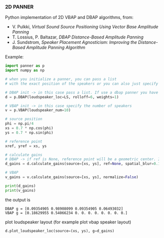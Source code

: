### **2D PANNER**  

Python implementation of 2D VBAP and DBAP algorithms, from:   
- V. Pulkki, *Virtual Sound Source Positioning Using Vector Base Amplitude Panning*
- T. Lossius, P. Baltazar, *DBAP Distance-Based Amplitude Panning*
- J. Sundstrom, *Speaker Placement Agnosticism: Improving the Distance-Based Amplitude Panning Algorithm*

Example:  
```python
import panner as p
import numpy as np

# when you initialize a panner, you can pass a list 
# with the exact position of the speakers or you can also just specify the number of speakers

# DBAP init -> in this case pass a list. If use a dbap panner you have to specify a rolloff coefficient and speaker weights
d = p.DBAP(loudspeaker_loc=LS, rolloff=6, weights=1)

# VBAP init -> in this case specify the number of speakers
v = p.VBAP(loudspeaker_num=10)

# source position
phi = np.pi/4
xs = 0.7 * np.cos(phi)
ys = 0.7 * np.sin(phi)

# reference point
xref, yref = xs, ys

# calculate gains
# DBAP -> if ref is None, reference point will be a geometric center. If spatial_blur is None will be default value
d_gains = d.calculate_gains(source=[xs, ys], ref=None, spatial_blur=0.1)

# VBAP
v_gains = v.calculate_gains(source=[xs, ys], normalize=False)

print(d_gains)
print(v_gains)
```

the output is
```console
DBAP g = [0.09354905 0.98908099 0.09354905 0.06493032]
VBAP g = [0.18629955 0.54066234 0. 0. 0. 0. 0. 0. 0. 0.]

```
plot loudspeaker layout (for example plot vbap speaker layout)

```python
d.plot_loudspeaker_loc(source=(xs, ys), g=d_gains)
```
